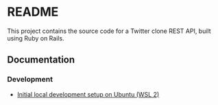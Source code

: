 # README

This project contains the source code for a Twitter clone REST API, built using
Ruby on Rails.



## Documentation


### Development

- [Initial local development setup on Ubuntu (WSL 2)][1]



<!-- References -->

[1]: /readme/development/initial-local-development-setup-on-ubuntu-wsl-2.md
